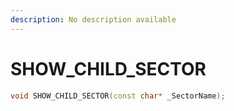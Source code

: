 ```yaml
---
description: No description available 
---
```


# SHOW_CHILD_SECTOR

```cpp
void SHOW_CHILD_SECTOR(const char* _SectorName);
```
